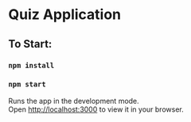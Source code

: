 # Quiz Application

## To Start:

### `npm install`

### `npm start`

Runs the app in the development mode.\
Open [http://localhost:3000](http://localhost:3000) to view it in your browser.